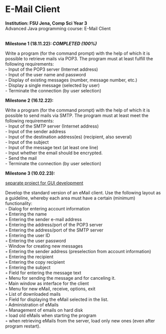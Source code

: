 # E-Mail Client
<p><strong>Institution: FSU Jena, Comp Sci Year 3</strong> <br />Advanced Java programming course: E-Mail Client</p>
<p><br /><strong>Milestone 1 (18.11.22): <em>COMPLETED (100%)</em></strong></p>
<p>Write a program (for the command prompt) with the help of which it is possible to retrieve mails via POP3. The program must at least fulfill the following requirements:<br />- Input of the POP3 server (Internet address)<br />- Input of the user name and password<br />- Display of existing messages (number, message number, etc.)<br />- Display a single message (selected by user)<br />- Terminate the connection (by user selection)</p>
<p><strong>Milestone 2 (16.12.22):</strong></p>
<p>Write a program (for the command prompt) with the help of which it is possible to send mails via SMTP. The program must at least meet the following requirements:<br />- Input of the SMTP server (Internet address)<br />- Input of the sender address<br />- Input of the destination address(es) (recipient, also several)<br />- Input of the subject<br />- Input of the message text (at least one line)<br />- Input whether the email should be encrypted.<br />- Send the mail<br />- Terminate the connection (by user selection)</p>
<p><strong>Milestone 3 (10.02.23):</strong><p><a href="https://github.com/xLPMG/EMailClient-GUI/tree/main">separate project for GUI development</a></p></p>
<p>Develop the standard version of an eMail client. Use the following layout as a guideline, whereby each area must have a certain (minimum) functionality:<br />- Dialog for entering account information<br />◦ Entering the name<br />◦ Entering the sender e-mail address<br />◦ Entering the address/port of the POP3 server<br />◦ Entering the address/port of the SMTP server<br />◦ Entering the user ID<br />◦ Entering the user password<br />- Window for creating new messages<br />◦ Entering the sender address (preselection from account information)<br />◦ Entering the recipient<br />◦ Entering the copy recipient<br />◦ Entering the subject<br />◦ Field for entering the message text<br />◦ Menu for sending the message and for canceling it.<br />- Main window as interface for the client<br />◦ Menu for new eMail, receive, options, exit<br />◦ List of downloaded mails<br />◦ Field for displaying the eMail selected in the list.<br />- Administration of eMails<br />◦ Management of emails on hard disk<br />◦ load old eMails when starting the program<br />◦ when retrieving eMails from the server, load only new ones (even after program restart).</p>
